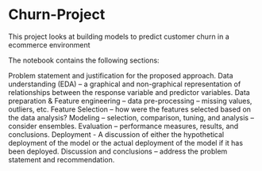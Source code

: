 # Churn-Project
This project looks at building models to predict customer churn in a ecommerce environment

The notebook contains the following sections:

Problem statement and justification for the proposed approach.
Data understanding (EDA) – a graphical and non-graphical representation of relationships between the response variable and predictor variables.
Data preparation & Feature engineering – data pre-processing – missing values, outliers, etc.
Feature Selection – how were the features selected based on the data analysis?
Modeling – selection, comparison, tuning, and analysis – consider ensembles.
Evaluation – performance measures, results, and conclusions.
Deployment - A discussion of either the hypothetical deployment of the model or the actual deployment of the model if it has been deployed.
Discussion and conclusions – address the problem statement and recommendation.
